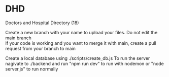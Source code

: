 # DHD
Doctors and Hospital Directory (18)

Create a new branch with your name to upload your files. Do not edit the main branch <br />
If your code is working and you want to merge it with main, create a pull request from your branch to main

Create a local database using ./scripts/create_db.js
To run the server nagivate to ./backend and run "npm run dev" to run with nodemon or "node server.js" to run normally
